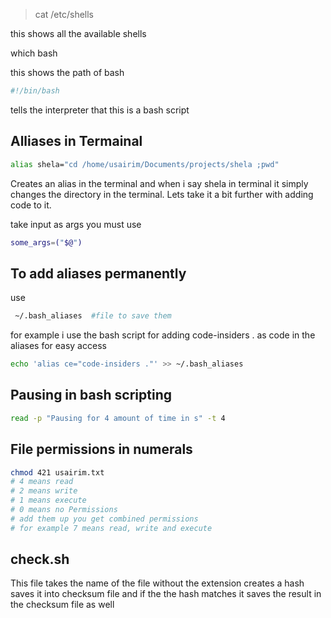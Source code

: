 > cat /etc/shells

this shows all the available shells

which bash

this shows the path of bash

```bash
#!/bin/bash
```

tells the interpreter that this is a bash script

## Alliases in Termainal

```bash
alias shela="cd /home/usairim/Documents/projects/shela ;pwd"
```

Creates an alias in the terminal and when i say shela in terminal it simply changes the directory in the terminal.
Lets take it a bit further with adding code to it.

take input as args you must use

```bash
some_args=("$@")
```

## To add aliases permanently

use

```bash
 ~/.bash_aliases  #file to save them
```

for example i use the bash script for adding code-insiders . as code in the aliases for easy access

```bash
echo 'alias ce="code-insiders ."' >> ~/.bash_aliases
```

## Pausing in bash scripting

```bash
read -p "Pausing for 4 amount of time in s" -t 4
```

## File permissions in numerals

```bash
chmod 421 usairim.txt
# 4 means read
# 2 means write
# 1 means execute
# 0 means no Permissions
# add them up you get combined permissions
# for example 7 means read, write and execute
```

## check.sh

This file takes the name of the file without the extension
creates a hash saves it into checksum file and if the the hash matches it saves the result in the checksum file as well
